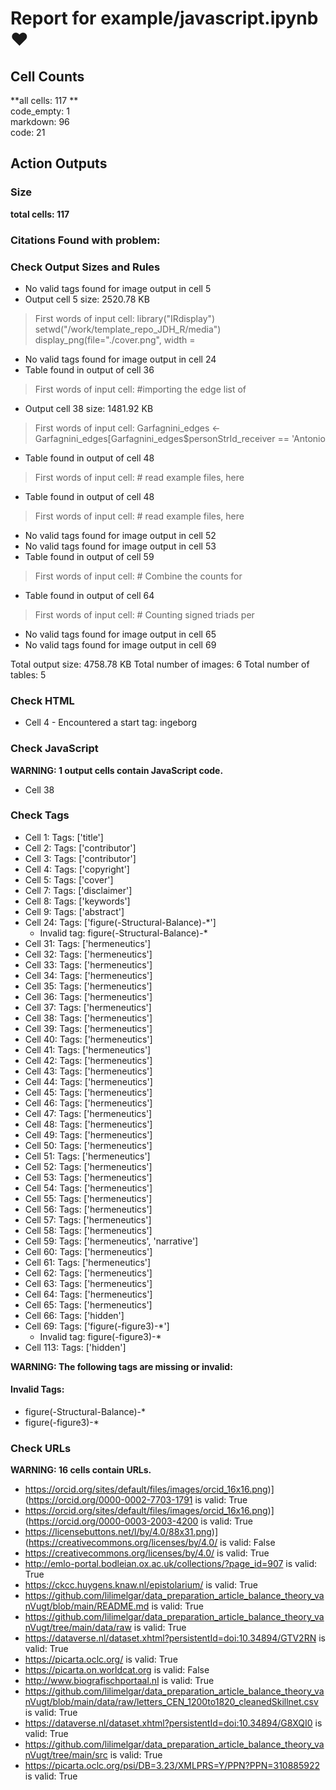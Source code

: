 # Report for example/javascript.ipynb ❤ 

## Cell Counts   
**all cells: 117 **  
code_empty: 1   
markdown: 96   
code: 21   

## Action Outputs

### Size
**total cells: 117**

### Citations Found with problem:


### Check Output Sizes and Rules
  - No valid tags found for image output in cell 5
- Output cell 5 size: 2520.78 KB
> First words of input cell: library("IRdisplay") setwd("/work/template_repo_JDH_R/media") display_png(file="./cover.png", width =
  - No valid tags found for image output in cell 24
- Table found in output of cell 36
> First words of input cell: #importing the edge list of
- Output cell 38 size: 1481.92 KB
> First words of input cell: Garfagnini_edges <- Garfagnini_edges[Garfagnini_edges$personStrId_receiver == 'Antonio
- Table found in output of cell 48
> First words of input cell: # read example files, here
- Table found in output of cell 48
> First words of input cell: # read example files, here
  - No valid tags found for image output in cell 52
  - No valid tags found for image output in cell 53
- Table found in output of cell 59
> First words of input cell: # Combine the counts for
- Table found in output of cell 64
> First words of input cell: # Counting signed triads per
  - No valid tags found for image output in cell 65
  - No valid tags found for image output in cell 69

Total output size: 4758.78 KB
Total number of images: 6
Total number of tables: 5

### Check HTML
- Cell 4 - Encountered a start tag: ingeborg


### Check JavaScript
**WARNING: 1 output cells contain JavaScript code.**

- Cell 38


### Check Tags
- Cell 1: Tags: ['title']
- Cell 2: Tags: ['contributor']
- Cell 3: Tags: ['contributor']
- Cell 4: Tags: ['copyright']
- Cell 5: Tags: ['cover']
- Cell 7: Tags: ['disclaimer']
- Cell 8: Tags: ['keywords']
- Cell 9: Tags: ['abstract']
- Cell 24: Tags: ['figure(-Structural-Balance)-*']
  - Invalid tag: figure(-Structural-Balance)-*
- Cell 31: Tags: ['hermeneutics']
- Cell 32: Tags: ['hermeneutics']
- Cell 33: Tags: ['hermeneutics']
- Cell 34: Tags: ['hermeneutics']
- Cell 35: Tags: ['hermeneutics']
- Cell 36: Tags: ['hermeneutics']
- Cell 37: Tags: ['hermeneutics']
- Cell 38: Tags: ['hermeneutics']
- Cell 39: Tags: ['hermeneutics']
- Cell 40: Tags: ['hermeneutics']
- Cell 41: Tags: ['hermeneutics']
- Cell 42: Tags: ['hermeneutics']
- Cell 43: Tags: ['hermeneutics']
- Cell 44: Tags: ['hermeneutics']
- Cell 45: Tags: ['hermeneutics']
- Cell 46: Tags: ['hermeneutics']
- Cell 47: Tags: ['hermeneutics']
- Cell 48: Tags: ['hermeneutics']
- Cell 49: Tags: ['hermeneutics']
- Cell 50: Tags: ['hermeneutics']
- Cell 51: Tags: ['hermeneutics']
- Cell 52: Tags: ['hermeneutics']
- Cell 53: Tags: ['hermeneutics']
- Cell 54: Tags: ['hermeneutics']
- Cell 55: Tags: ['hermeneutics']
- Cell 56: Tags: ['hermeneutics']
- Cell 57: Tags: ['hermeneutics']
- Cell 58: Tags: ['hermeneutics']
- Cell 59: Tags: ['hermeneutics', 'narrative']
- Cell 60: Tags: ['hermeneutics']
- Cell 61: Tags: ['hermeneutics']
- Cell 62: Tags: ['hermeneutics']
- Cell 63: Tags: ['hermeneutics']
- Cell 64: Tags: ['hermeneutics']
- Cell 65: Tags: ['hermeneutics']
- Cell 66: Tags: ['hidden']
- Cell 69: Tags: ['figure(-figure3)-*']
  - Invalid tag: figure(-figure3)-*
- Cell 113: Tags: ['hidden']

**WARNING: The following tags are missing or invalid:**

#### Invalid Tags:
- figure(-Structural-Balance)-*
- figure(-figure3)-*


### Check URLs
**WARNING: 16 cells contain URLs.**

- https://orcid.org/sites/default/files/images/orcid_16x16.png)](https://orcid.org/0000-0002-7703-1791 is valid: True
- https://orcid.org/sites/default/files/images/orcid_16x16.png)](https://orcid.org/0000-0003-2003-4200 is valid: True
- https://licensebuttons.net/l/by/4.0/88x31.png)](https://creativecommons.org/licenses/by/4.0/ is valid: False
- https://creativecommons.org/licenses/by/4.0/ is valid: True
- http://emlo-portal.bodleian.ox.ac.uk/collections/?page_id=907 is valid: True
- https://ckcc.huygens.knaw.nl/epistolarium/ is valid: True
- https://github.com/lilimelgar/data_preparation_article_balance_theory_vanVugt/blob/main/README.md is valid: True
- https://github.com/lilimelgar/data_preparation_article_balance_theory_vanVugt/tree/main/data/raw is valid: True
- https://dataverse.nl/dataset.xhtml?persistentId=doi:10.34894/GTV2RN is valid: True
- https://picarta.oclc.org/ is valid: True
- https://picarta.on.worldcat.org is valid: False
- http://www.biografischportaal.nl is valid: True
- https://github.com/lilimelgar/data_preparation_article_balance_theory_vanVugt/blob/main/data/raw/letters_CEN_1200to1820_cleanedSkillnet.csv is valid: True
- https://dataverse.nl/dataset.xhtml?persistentId=doi:10.34894/G8XQI0 is valid: True
- https://github.com/lilimelgar/data_preparation_article_balance_theory_vanVugt/tree/main/src is valid: True
- https://picarta.oclc.org/psi/DB=3.23/XMLPRS=Y/PPN?PPN=310885922 is valid: True

